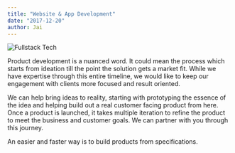 ```yaml
---
title: "Website & App Development"
date: "2017-12-20"
author: Jai
---
```

![Fullstack Tech](fullstack.jpg)

Product development is a nuanced word. It could mean the process which starts from ideation till the point the solution gets a market fit.
While we have expertise through this entire timeline, we would like to keep our engagement with clients more focused and result oriented.

We can help bring ideas to reality, starting with prototyping the essence of the idea and helping build out a real customer facing product from here. Once a product is launched, it takes multiple iteration to refine the product to meet the business and customer goals. We can partner with you through this journey.

An easier and faster way is to build products from  specifications.
